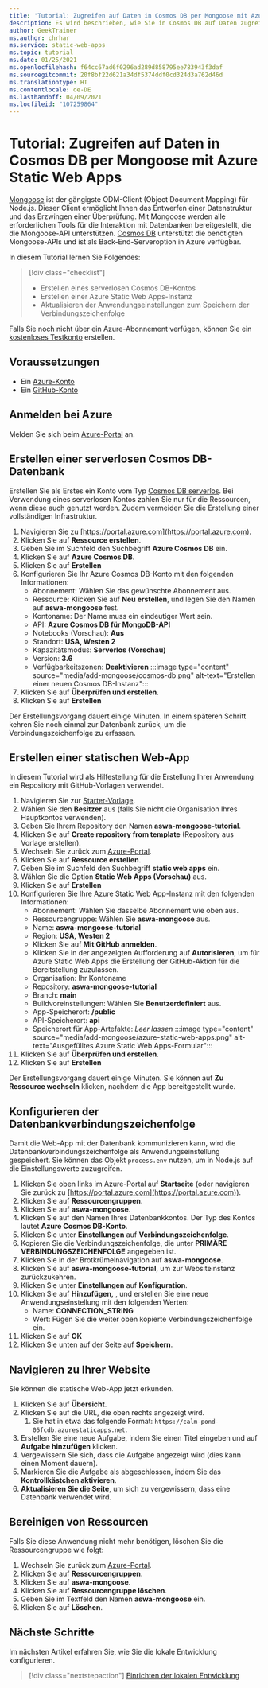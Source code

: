 ```yaml
---
title: 'Tutorial: Zugreifen auf Daten in Cosmos DB per Mongoose mit Azure Static Web Apps'
description: Es wird beschrieben, wie Sie in Cosmos DB auf Daten zugreifen, indem Sie Mongoose über eine Azure Static Web Apps-API-Funktion nutzen.
author: GeekTrainer
ms.author: chrhar
ms.service: static-web-apps
ms.topic: tutorial
ms.date: 01/25/2021
ms.openlocfilehash: f64cc67ad6f0296ad289d858795ee783943f3daf
ms.sourcegitcommit: 20f8bf22d621a34df5374ddf0cd324d3a762d46d
ms.translationtype: HT
ms.contentlocale: de-DE
ms.lasthandoff: 04/09/2021
ms.locfileid: "107259864"
---
```

# <a name="tutorial-access-data-in-cosmos-db-using-mongoose-with-azure-static-web-apps"></a>Tutorial: Zugreifen auf Daten in Cosmos DB per Mongoose mit Azure Static Web Apps

[Mongoose](https://mongoosejs.com/) ist der gängigste ODM-Client (Object Document Mapping) für Node.js. Dieser Client ermöglicht Ihnen das Entwerfen einer Datenstruktur und das Erzwingen einer Überprüfung. Mit Mongoose werden alle erforderlichen Tools für die Interaktion mit Datenbanken bereitgestellt, die die Mongoose-API unterstützen. [Cosmos DB](../cosmos-db/mongodb-introduction.md) unterstützt die benötigten Mongoose-APIs und ist als Back-End-Serveroption in Azure verfügbar.

In diesem Tutorial lernen Sie Folgendes:

> [!div class="checklist"]
> - Erstellen eines serverlosen Cosmos DB-Kontos
> - Erstellen einer Azure Static Web Apps-Instanz
> - Aktualisieren der Anwendungseinstellungen zum Speichern der Verbindungszeichenfolge

Falls Sie noch nicht über ein Azure-Abonnement verfügen, können Sie ein [kostenloses Testkonto](https://azure.microsoft.com/free/) erstellen.

## <a name="prerequisites"></a>Voraussetzungen

- Ein [Azure-Konto](https://azure.microsoft.com/free/)
- Ein [GitHub-Konto](https://github.com/join)

## <a name="sign-in-to-azure"></a>Anmelden bei Azure

Melden Sie sich beim [Azure-Portal](https://portal.azure.com) an.

## <a name="create-a-cosmos-db-serverless-database"></a>Erstellen einer serverlosen Cosmos DB-Datenbank

Erstellen Sie als Erstes ein Konto vom Typ [Cosmos DB serverlos](https://docs.microsoft.com/azure/cosmos-db/serverless). Bei Verwendung eines serverlosen Kontos zahlen Sie nur für die Ressourcen, wenn diese auch genutzt werden. Zudem vermeiden Sie die Erstellung einer vollständigen Infrastruktur.

1. Navigieren Sie zu [https://portal.azure.com](https://portal.azure.com).
2. Klicken Sie auf **Ressource erstellen**.
3. Geben Sie im Suchfeld den Suchbegriff **Azure Cosmos DB** ein.
4. Klicken Sie auf **Azure Cosmos DB**.
5. Klicken Sie auf **Erstellen**
6. Konfigurieren Sie Ihr Azure Cosmos DB-Konto mit den folgenden Informationen:
    - Abonnement: Wählen Sie das gewünschte Abonnement aus.
    - Ressource: Klicken Sie auf **Neu erstellen**, und legen Sie den Namen auf **aswa-mongoose** fest.
    - Kontoname: Der Name muss ein eindeutiger Wert sein.
    - API: **Azure Cosmos DB für MongoDB-API**
    - Notebooks (Vorschau): **Aus**
    - Standort: **USA, Westen 2**
    - Kapazitätsmodus: **Serverlos (Vorschau)**
    - Version: **3.6**
    - Verfügbarkeitszonen: **Deaktivieren**
:::image type="content" source="media/add-mongoose/cosmos-db.png" alt-text="Erstellen einer neuen Cosmos DB-Instanz":::
7. Klicken Sie auf **Überprüfen und erstellen**.
8. Klicken Sie auf **Erstellen**

Der Erstellungsvorgang dauert einige Minuten. In einem späteren Schritt kehren Sie noch einmal zur Datenbank zurück, um die Verbindungszeichenfolge zu erfassen.

## <a name="create-a-static-web-app"></a>Erstellen einer statischen Web-App

In diesem Tutorial wird als Hilfestellung für die Erstellung Ihrer Anwendung ein Repository mit GitHub-Vorlagen verwendet.

1. Navigieren Sie zur [Starter-Vorlage](https://github.com/login?return_to=/staticwebdev/mongoose-starter/generate).
2. Wählen Sie den **Besitzer** aus (falls Sie nicht die Organisation Ihres Hauptkontos verwenden).
3. Geben Sie Ihrem Repository den Namen **aswa-mongoose-tutorial**.
4. Klicken Sie auf **Create repository from template** (Repository aus Vorlage erstellen).
5. Wechseln Sie zurück zum [Azure-Portal](https://portal.azure.com).
6. Klicken Sie auf **Ressource erstellen**.
7. Geben Sie im Suchfeld den Suchbegriff **static web apps** ein.
8. Wählen Sie die Option **Static Web Apps (Vorschau)** aus.
9. Klicken Sie auf **Erstellen**
10. Konfigurieren Sie Ihre Azure Static Web App-Instanz mit den folgenden Informationen:
    - Abonnement: Wählen Sie dasselbe Abonnement wie oben aus.
    - Ressourcengruppe: Wählen Sie **aswa-mongoose** aus.
    - Name: **aswa-mongoose-tutorial**
    - Region: **USA, Westen 2**
    - Klicken Sie auf **Mit GitHub anmelden**.
    - Klicken Sie in der angezeigten Aufforderung auf **Autorisieren**, um für Azure Static Web Apps die Erstellung der GitHub-Aktion für die Bereitstellung zuzulassen.
    - Organisation: Ihr Kontoname
    - Repository: **aswa-mongoose-tutorial**
    - Branch: **main**
    - Buildvoreinstellungen: Wählen Sie **Benutzerdefiniert** aus.
    - App-Speicherort: **/public**
    - API-Speicherort: **api**
    - Speicherort für App-Artefakte: *Leer lassen*
    :::image type="content" source="media/add-mongoose/azure-static-web-apps.png" alt-text="Ausgefülltes Azure Static Web Apps-Formular":::
11. Klicken Sie auf **Überprüfen und erstellen**.
12. Klicken Sie auf **Erstellen**

Der Erstellungsvorgang dauert einige Minuten. Sie können auf **Zu Ressource wechseln** klicken, nachdem die App bereitgestellt wurde.

## <a name="configure-database-connection-string"></a>Konfigurieren der Datenbankverbindungszeichenfolge

Damit die Web-App mit der Datenbank kommunizieren kann, wird die Datenbankverbindungszeichenfolge als Anwendungseinstellung gespeichert. Sie können das Objekt `process.env` nutzen, um in Node.js auf die Einstellungswerte zuzugreifen.

1. Klicken Sie oben links im Azure-Portal auf **Startseite** (oder navigieren Sie zurück zu [https://portal.azure.com](https://portal.azure.com)).
2. Klicken Sie auf **Ressourcengruppen**.
3. Klicken Sie auf **aswa-mongoose**.
4. Klicken Sie auf den Namen Ihres Datenbankkontos. Der Typ des Kontos lautet **Azure Cosmos DB-Konto**.
5. Klicken Sie unter **Einstellungen** auf **Verbindungszeichenfolge**.
6. Kopieren Sie die Verbindungszeichenfolge, die unter **PRIMÄRE VERBINDUNGSZEICHENFOLGE** angegeben ist.
7. Klicken Sie in der Brotkrümelnavigation auf **aswa-mongoose**.
8. Klicken Sie auf **aswa-mongoose-tutorial**, um zur Websiteinstanz zurückzukehren.
9. Klicken Sie unter **Einstellungen** auf **Konfiguration**.
10. Klicken Sie auf **Hinzufügen,** , und erstellen Sie eine neue Anwendungseinstellung mit den folgenden Werten:
    - Name: **CONNECTION_STRING**
    - Wert: Fügen Sie die weiter oben kopierte Verbindungszeichenfolge ein.
11. Klicken Sie auf **OK**
12. Klicken Sie unten auf der Seite auf **Speichern**.

## <a name="navigate-to-your-site"></a>Navigieren zu Ihrer Website

Sie können die statische Web-App jetzt erkunden.

1. Klicken Sie auf **Übersicht**.
1. Klicken Sie auf die URL, die oben rechts angezeigt wird.
    1. Sie hat in etwa das folgende Format: `https://calm-pond-05fcdb.azurestaticapps.net`.
1. Erstellen Sie eine neue Aufgabe, indem Sie einen Titel eingeben und auf **Aufgabe hinzufügen** klicken.
1. Vergewissern Sie sich, dass die Aufgabe angezeigt wird (dies kann einen Moment dauern).
1. Markieren Sie die Aufgabe als abgeschlossen, indem Sie das **Kontrollkästchen aktivieren**.
1. **Aktualisieren Sie die Seite**, um sich zu vergewissern, dass eine Datenbank verwendet wird.

## <a name="clean-up-resources"></a>Bereinigen von Ressourcen

Falls Sie diese Anwendung nicht mehr benötigen, löschen Sie die Ressourcengruppe wie folgt:

1. Wechseln Sie zurück zum [Azure-Portal](https://portal.azure.com).
2. Klicken Sie auf **Ressourcengruppen**.
3. Klicken Sie auf **aswa-mongoose**.
4. Klicken Sie auf **Ressourcengruppe löschen**.
5. Geben Sie im Textfeld den Namen **aswa-mongoose** ein.
6. Klicken Sie auf **Löschen**.

## <a name="next-steps"></a>Nächste Schritte

Im nächsten Artikel erfahren Sie, wie Sie die lokale Entwicklung konfigurieren.
> [!div class="nextstepaction"]
> [Einrichten der lokalen Entwicklung](./local-development.md)
 
